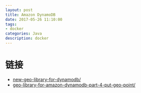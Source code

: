 ```yaml
---
layout: post
title: Amazon DynamoDB
date: 2017-05-26 11:10:00
tags:
- docker
categories: Java
description: docker
---
```




# 链接
* [new-geo-library-for-dynamodb/](https://aws.amazon.com/cn/blogs/aws/new-geo-library-for-dynamodb/)
* [geo-library-for-amazon-dynamodb-part-4-put-geo-point/](https://aws.amazon.com/cn/blogs/mobile/geo-library-for-amazon-dynamodb-part-4-put-geo-point/)

